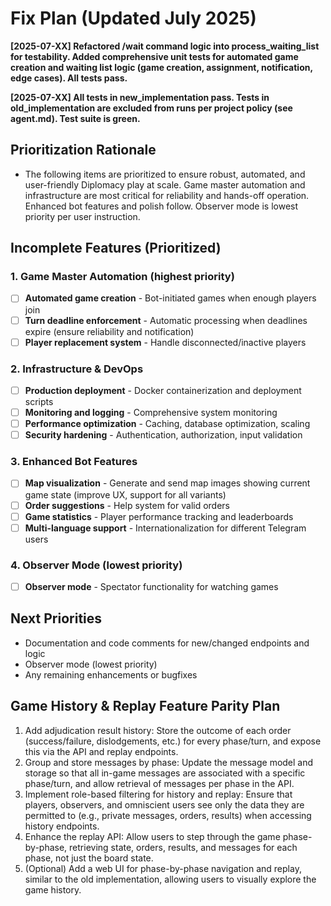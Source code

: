# Fix Plan (Updated July 2025)

**[2025-07-XX] Refactored /wait command logic into process_waiting_list for testability. Added comprehensive unit tests for automated game creation and waiting list logic (game creation, assignment, notification, edge cases). All tests pass.**

**[2025-07-XX] All tests in new_implementation pass. Tests in old_implementation are excluded from runs per project policy (see agent.md). Test suite is green.**

## Prioritization Rationale
- The following items are prioritized to ensure robust, automated, and user-friendly Diplomacy play at scale. Game master automation and infrastructure are most critical for reliability and hands-off operation. Enhanced bot features and polish follow. Observer mode is lowest priority per user instruction.

## Incomplete Features (Prioritized)

### 1. Game Master Automation (highest priority)
- [ ] **Automated game creation** - Bot-initiated games when enough players join
- [ ] **Turn deadline enforcement** - Automatic processing when deadlines expire (ensure reliability and notification)
- [ ] **Player replacement system** - Handle disconnected/inactive players

### 2. Infrastructure & DevOps
- [ ] **Production deployment** - Docker containerization and deployment scripts
- [ ] **Monitoring and logging** - Comprehensive system monitoring
- [ ] **Performance optimization** - Caching, database optimization, scaling
- [ ] **Security hardening** - Authentication, authorization, input validation

### 3. Enhanced Bot Features
- [ ] **Map visualization** - Generate and send map images showing current game state (improve UX, support for all variants)
- [ ] **Order suggestions** - Help system for valid orders
- [ ] **Game statistics** - Player performance tracking and leaderboards
- [ ] **Multi-language support** - Internationalization for different Telegram users

### 4. Observer Mode (lowest priority)
- [ ] **Observer mode** - Spectator functionality for watching games

## Next Priorities
- Documentation and code comments for new/changed endpoints and logic
- Observer mode (lowest priority)
- Any remaining enhancements or bugfixes

## Game History & Replay Feature Parity Plan
1. Add adjudication result history: Store the outcome of each order (success/failure, dislodgements, etc.) for every phase/turn, and expose this via the API and replay endpoints.
2. Group and store messages by phase: Update the message model and storage so that all in-game messages are associated with a specific phase/turn, and allow retrieval of messages per phase in the API.
3. Implement role-based filtering for history and replay: Ensure that players, observers, and omniscient users see only the data they are permitted to (e.g., private messages, orders, results) when accessing history endpoints.
4. Enhance the replay API: Allow users to step through the game phase-by-phase, retrieving state, orders, results, and messages for each phase, not just the board state.
5. (Optional) Add a web UI for phase-by-phase navigation and replay, similar to the old implementation, allowing users to visually explore the game history. 